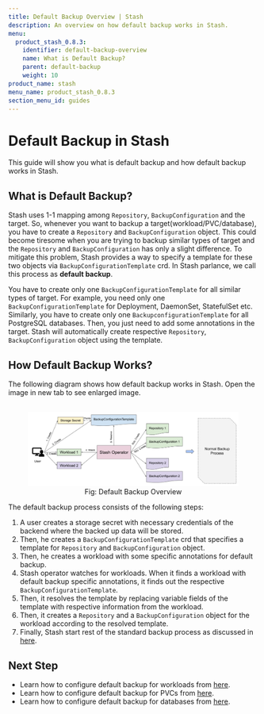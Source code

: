 ```yaml
---
title: Default Backup Overview | Stash
description: An overview on how default backup works in Stash.
menu:
  product_stash_0.8.3:
    identifier: default-backup-overview
    name: What is Default Backup?
    parent: default-backup
    weight: 10
product_name: stash
menu_name: product_stash_0.8.3
section_menu_id: guides
---
```


# Default Backup in Stash

This guide will show you what is default backup and how default backup works in Stash.

## What is Default Backup?

Stash uses 1-1 mapping among `Repository`, `BackupConfiguration` and the target. So, whenever you want to backup a target(workload/PVC/database), you have to create a `Repository` and `BackupConfiguration` object. This could become tiresome when you are trying to backup similar types of target and the `Repository` and `BackupConfiguration` has only a slight difference. To mitigate this problem, Stash provides a way to specify a template for these two objects via `BackupConfigurationTemplate` crd. In Stash parlance, we call this process as **default backup**.

You have to create only one `BackupConfigurationTemplate` for all similar types of target. For example, you need only one `BackupConfigurationTemplate` for Deployment, DaemonSet, StatefulSet etc. Similarly, you have to create only one `BackupconfigurationTemplate` for all PostgreSQL databases. Then, you just need to add some annotations in the target. Stash will automatically create respective `Repository`, `BackupConfiguration` object using the template.

## How Default Backup Works?

The following diagram shows how default backup works in Stash. Open the image in new tab to see enlarged image.

<figure align="center">
  <img alt="Default Backup Overview" src="/docs/images/guides/latest/default-backup/default_backup.svg">
  <figcaption align="center">Fig: Default Backup Overview</figcaption>
</figure>

The default backup process consists of the following steps:

1. A user creates a storage secret with necessary credentials of the backend where the backed up data will be stored.
2. Then, he creates a `BackupConfigurationTemplate` crd that specifies a template for `Repository` and `BackupConfiguration` object.
3. Then, he creates a workload with some specific annotations for default backup.
4. Stash operator watches for workloads. When it finds a workload with default backup specific annotations, it finds out the respective `BackupConfigurationTemplate`.
5. Then, it resolves the template by replacing variable fields of the template with respective information from the workload.
6. Then, it creates a `Repository` and a `BackupConfiguration` object for the workload according to the resolved template.
7. Finally, Stash start rest of the standard backup process as discussed in [here](/docs/guides/latest/workload/overview.md).

## Next Step

- Learn how to configure default backup for workloads from [here](/docs/guides/latest/default-backup/workload.md).
- Learn how to configure default backup for PVCs from [here](/docs/guides/latest/default-backup/pvc.md).
- Learn how to configure default backup for databases from [here](/docs/guides/latest/default-backup/database.md).
